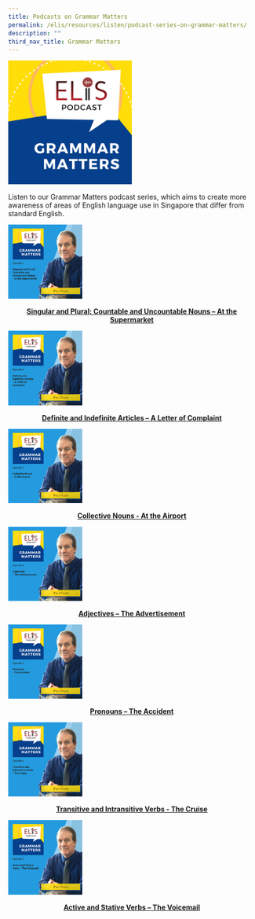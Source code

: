 ```yaml
---
title: Podcasts on Grammar Matters
permalink: /elis/resources/listen/podcast-series-on-grammar-matters/
description: ""
third_nav_title: Grammar Matters
---
```

<img src="/images/final-elis-series-podcast-artwork-2021-1.png" style="width:50%">
		 
Listen to our Grammar Matters podcast series, which aims to create more awareness of areas of English language use in Singapore that differ from standard English.


<p><a href="/elis/resources/listen/singular-and-plural-countable-and-uncountable-nouns-at-the-supermarket/">
<img src="/images/gm-episode-1.png" style="width:30%">
</a></p><center><a href="/elis/resources/listen/singular-and-plural-countable-and-uncountable-nouns-at-the-supermarket/"><b>Singular and Plural: Countable and Uncountable Nouns – At the Supermarket</b></a></center><a href="/elis/resources/listen/singular-and-plural-countable-and-uncountable-nouns-at-the-supermarket/">
</a>

<p><a href="/elis/resources/listen/definite-and-indefinite-articles-a-letter-of-complaint/">
<img src="/images/27.png" style="width:30%">
</a></p><center><a href="/elis/resources/listen/definite-and-indefinite-articles-a-letter-of-complaint/"><b>Definite and Indefinite Articles – A Letter of Complaint</b></a></center><a href="/elis/resources/listen/definite-and-indefinite-articles-a-letter-of-complaint/">
</a>

<p><a href="/elis/resources/listen/podcast-series-on-grammar-matters/collective-nouns-at-the-airport/">
<img src="/images/7-september_tla-and-swi-ci-thumbnails-w-title-only-6.png" style="width:30%">
</a></p><center><a href="/elis/resources/listen/podcast-series-on-grammar-matters/collective-nouns-at-the-airport/"><b>Collective Nouns - At the Airport</b></a></center><a href="/elis/resources/listen/podcast-series-on-grammar-matters/collective-nouns-at-the-airport/">
</a>

<p><a href="/elis/resources/listen/podcast-series-on-grammar-matters/adjectives-the-advertisement/">
<img src="/images/7-september_tla-and-swi-ci-thumbnails-w-title-only.png" style="width:30%">
</a></p><center><a href="/elis/resources/listen/podcast-series-on-grammar-matters/adjectives-the-advertisement/"><b>Adjectives – The Advertisement</b></a></center><a href="/elis/resources/listen/podcast-series-on-grammar-matters/adjectives-the-advertisement/">
</a>

<p><a href="/elis/resources/listen/podcast-series-on-grammar-matters/pronouns-the-accident/">
<img src="/images/final-tla-and-swi-ci-and-gm-thumbnails-w-title-only.png" style="width:30%">
</a></p><center><a href="/elis/resources/listen/podcast-series-on-grammar-matters/pronouns-the-accident/"><b>Pronouns – The Accident</b></a></center><a href="/elis/resources/listen/podcast-series-on-grammar-matters/pronouns-the-accident/">
</a>


<p><a href="/elis/resources/listen/podcast-series-on-grammar-matters/transitive-and-intransitive-verbs/">
<img src="/images/cover-art-with-titles-and-names-2.png" style="width:30%">
</a></p><center><a href="/elis/resources/listen/podcast-series-on-grammar-matters/transitive-and-intransitive-verbs/"><b>Transitive and Intransitive Verbs - The Cruise
</b></a></center><a href="/elis/resources/listen/podcast-series-on-grammar-matters/transitive-and-intransitive-verbs/">
	
</a><p><a href="/elis/resources/listen/podcast-series-on-grammar-matters/transitive-and-intransitive-verbs/"></a><a href="/podcast-series/grammar-matters/active-and-stative-verbs-the-voicemail/">
<img src="/images/cover%20art%20with%20titles%20and%20names%20(5).png" style="width:30%">

</a></p><center><a href="/podcast-series/grammar-matters/active-and-stative-verbs-the-voicemail/"><b>Active and Stative Verbs – The Voicemail
</b></a></center><a href="/podcast-series/grammar-matters/active-and-stative-verbs-the-voicemail/">
	
</a>